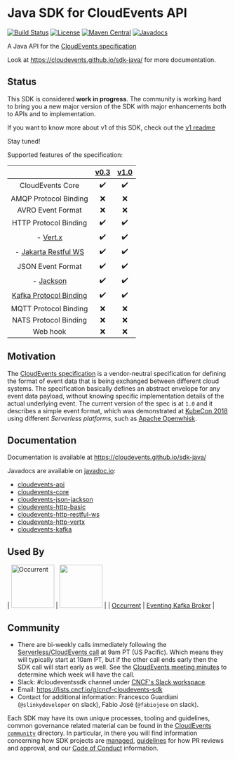 # Java SDK for CloudEvents API

[![Build Status](https://travis-ci.org/cloudevents/sdk-java.png)](https://travis-ci.org/cloudevents/sdk-java)
[![License](https://img.shields.io/:license-Apache2-blue.svg)](http://www.apache.org/licenses/LICENSE-2.0)
[![Maven Central](https://maven-badges.herokuapp.com/maven-central/io.cloudevents/cloudevents-parent/badge.svg)](https://maven-badges.herokuapp.com/maven-central/io.cloudevents/cloudevents-parent)
[![Javadocs](http://www.javadoc.io/badge/io.cloudevents/cloudevents-core.svg?color=green)](http://www.javadoc.io/doc/io.cloudevents/cloudevents-core)

A Java API for the [CloudEvents specification](https://github.com/cloudevents/spec)

Look at https://cloudevents.github.io/sdk-java/ for more documentation.

## Status

This SDK is considered **work in progress**. The community is working hard to bring you a new major version of the SDK with major enhancements both to APIs and to implementation.

If you want to know more about v1 of this SDK, check out the [v1 readme](https://github.com/cloudevents/sdk-java/tree/1.x)

Stay tuned!

Supported features of the specification:

|                               |  [v0.3](https://github.com/cloudevents/spec/tree/v0.3) | [v1.0](https://github.com/cloudevents/spec/tree/v1.0) |
| :---------------------------: | :----------------------------------------------------------------------------: | :---------------------------------------------------------------------------------: |
| CloudEvents Core              | :heavy_check_mark: | :heavy_check_mark: |
| AMQP Protocol Binding         | :x: | :x:  |
| AVRO Event Format             | :x: | :x: |
| HTTP Protocol Binding         | :heavy_check_mark: | :heavy_check_mark: |
| - [Vert.x](http/vertx)        | :heavy_check_mark: | :heavy_check_mark: |
| - [Jakarta Restful WS](http/restful-ws) | :heavy_check_mark: | :heavy_check_mark: |
| JSON Event Format             | :heavy_check_mark: | :heavy_check_mark: |
| - [Jackson](formats/json-jackson) | :heavy_check_mark: | :heavy_check_mark: |
| [Kafka Protocol Binding](kafka)        | :heavy_check_mark: | :heavy_check_mark: |
| MQTT Protocol Binding         | :x: | :x: |
| NATS Protocol Binding         | :x: | :x: |
| Web hook                      | :x: | :x: |

## Motivation

The [CloudEvents specification](https://github.com/cloudevents/spec) is a vendor-neutral specification for defining the format of event data that is being exchanged between different cloud systems. The specification basically defines an abstract envelope for any event data payload, without knowing specific implementation details of the actual underlying event.
The current version of the spec is at `1.0` and it describes a simple event format, which was demonstrated at [KubeCon 2018](https://youtu.be/TZPPjAv12KU) using different _Serverless platforms_, such as [Apache Openwhisk](https://github.com/apache/incubator-openwhisk).

## Documentation

Documentation is available at https://cloudevents.github.io/sdk-java/

Javadocs are available on [javadoc.io](https://www.javadoc.io):

* [cloudevents-api](https://www.javadoc.io/doc/io.cloudevents/cloudevents-api)
* [cloudevents-core](https://www.javadoc.io/doc/io.cloudevents/cloudevents-core)
* [cloudevents-json-jackson](https://www.javadoc.io/doc/io.cloudevents/cloudevents-json-jackson)
* [cloudevents-http-basic](https://www.javadoc.io/doc/io.cloudevents/cloudevents-http-basic)
* [cloudevents-http-restful-ws](https://www.javadoc.io/doc/io.cloudevents/cloudevents-http-restful-ws)
* [cloudevents-http-vertx](https://www.javadoc.io/doc/io.cloudevents/cloudevents-http-vertx)
* [cloudevents-kafka](https://www.javadoc.io/doc/io.cloudevents/cloudevents-kafka)

## Used By

| <a href="https://occurrent.org"><img src="https://raw.githubusercontent.com/johanhaleby/occurrent/master/occurrent-logo-196x196.png" width="98" height="98" alt="Occurrent" title="Occurrent - Event Sourcing Utilities for the JVM"></img></a> | <a href="https://github.com/knative-sandbox/eventing-kafka-broker"><img src="https://cloudevents.io/img/logos/integrations/knative.png" height="98"></img></a> |
| [Occurrent](https://occurrent.org) | [Eventing Kafka Broker](https://github.com/knative-sandbox/eventing-kafka-broker) |

## Community

- There are bi-weekly calls immediately following the [Serverless/CloudEvents
  call](https://github.com/cloudevents/spec#meeting-time) at
  9am PT (US Pacific). Which means they will typically start at 10am PT, but
  if the other call ends early then the SDK call will start early as well.
  See the [CloudEvents meeting minutes](https://docs.google.com/document/d/1OVF68rpuPK5shIHILK9JOqlZBbfe91RNzQ7u_P7YCDE/edit#)
  to determine which week will have the call.
- Slack: #cloudeventssdk channel under
  [CNCF's Slack workspace](https://slack.cncf.io/).
- Email: https://lists.cncf.io/g/cncf-cloudevents-sdk
- Contact for additional information: Francesco Guardiani (`@slinkydeveloper` on slack), Fabio José (`@fabiojose` on slack).

Each SDK may have its own unique processes, tooling and guidelines, common
governance related material can be found in the
[CloudEvents `community`](https://github.com/cloudevents/spec/tree/master/community)
directory. In particular, in there you will find information concerning
how SDK projects are
[managed](https://github.com/cloudevents/spec/blob/master/community/SDK-GOVERNANCE.md),
[guidelines](https://github.com/cloudevents/spec/blob/master/community/SDK-maintainer-guidelines.md)
for how PR reviews and approval, and our
[Code of Conduct](https://github.com/cloudevents/spec/blob/master/community/GOVERNANCE.md#additional-information)
information.
